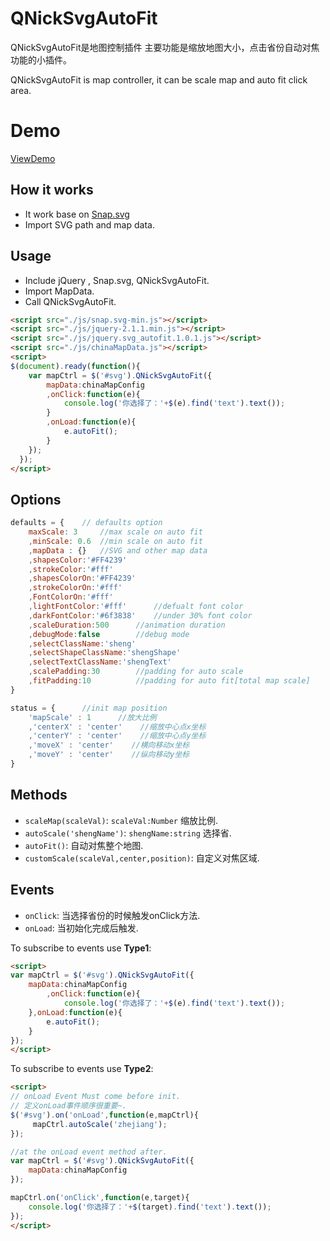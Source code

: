 # QNickSvgAutoFit

QNickSvgAutoFit是地图控制插件
主要功能是缩放地图大小，点击省份自动对焦功能的小插件。

QNickSvgAutoFit is map controller, it can be scale map and auto fit click area.

# Demo
[ViewDemo](http://nickspace.cn/QNickSvgAutoFit/demo/)

## How it works

- It work base on [Snap.svg](http://snapsvg.io/) 
- Import SVG path and map data.

## Usage

- Include jQuery , Snap.svg, QNickSvgAutoFit.
- Import MapData.
- Call QNickSvgAutoFit.

``` html
<script src="./js/snap.svg-min.js"></script>
<script src="./js/jquery-2.1.1.min.js"></script>
<script src="./js/jquery.svg_autofit.1.0.1.js"></script>
<script src="./js/chinaMapData.js"></script>
<script>
$(document).ready(function(){
	var mapCtrl = $('#svg').QNickSvgAutoFit({
		mapData:chinaMapConfig
		,onClick:function(e){
			console.log('你选择了：'+$(e).find('text').text());
		}
		,onLoad:function(e){
			e.autoFit();
		}
	});
  });
</script>
```


## Options


``` javascript
defaults = {	// defaults option
    maxScale: 3		//max scale on auto fit 
    ,minScale: 0.6	//min scale on auto fit 
    ,mapData : {}	//SVG and other map data
    ,shapesColor:'#FF4239'		
    ,strokeColor:'#fff'			
    ,shapesColorOn:'#FF4239'
    ,strokeColorOn:'#fff'
    ,FontColorOn:'#fff'
    ,lightFontColor:'#fff'		//defualt font color
    ,darkFontColor:'#6f3838'	//under 30% font color
    ,scaleDuration:500		//animation duration
    ,debugMode:false		//debug mode 
    ,selectClassName:'sheng'
    ,selectShapeClassName:'shengShape'
    ,selectTextClassName:'shengText'
    ,scalePadding:30		//padding for auto scale
    ,fitPadding:10			//padding for auto fit[total map scale]
}

status = {		//init map position
    'mapScale' : 1      //放大比例
    ,'centerX' : 'center'    //缩放中心点x坐标
    ,'centerY' : 'center'    //缩放中心点y坐标
    ,'moveX' : 'center'    //横向移动x坐标
    ,'moveY' : 'center'    //纵向移动y坐标
}
```
## Methods

- `scaleMap(scaleVal)`: `scaleVal:Number` 缩放比例.
- `autoScale('shengName')`: `shengName:string` 选择省.
- `autoFit()`: 自动对焦整个地图.
- `customScale(scaleVal,center,position)`: 自定义对焦区域.

## Events

- `onClick`: 当选择省份的时候触发onClick方法.
- `onLoad`: 当初始化完成后触发.

To subscribe to events use **Type1**:

```html
<script>
var mapCtrl = $('#svg').QNickSvgAutoFit({
	mapData:chinaMapConfig
     	,onClick:function(e){
     		console.log('你选择了：'+$(e).find('text').text());
	},onLoad:function(e){
		e.autoFit();
	}
});
</script>
```

To subscribe to events use **Type2**:

```html
<script>
// onLoad Event Must come before init.
// 定义onLoad事件顺序很重要~.
$('#svg').on('onLoad',function(e,mapCtrl){
     mapCtrl.autoScale('zhejiang');
});

//at the onLoad event method after.
var mapCtrl = $('#svg').QNickSvgAutoFit({
	mapData:chinaMapConfig
});

mapCtrl.on('onClick',function(e,target){
	console.log('你选择了：'+$(target).find('text').text());
});
</script>
```


